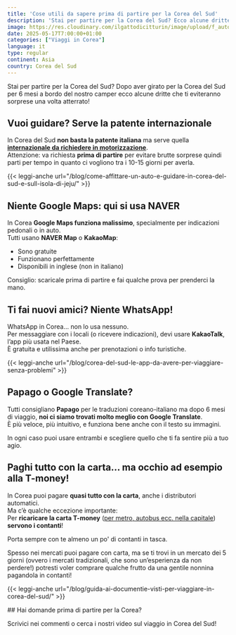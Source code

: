 ```yaml
---
title: 'Cose utili da sapere prima di partire per la Corea del Sud'
description: 'Stai per partire per la Corea del Sud? Ecco alcune dritte che ti eviteranno sorprese una volta atterrato!'
image: https://res.cloudinary.com/ilgattodicitturin/image/upload/f_auto,q_auto,w_800,dpr_auto/v1751874575/Articoli/Corea/guida-alla-corea-del-sud_vsi2js.png
date: 2025-05-17T7:00:00+01:00
categories: ["Viaggi in Corea"]
language: it
type: regular   
continent: Asia
country: Corea del Sud
---
```


Stai per partire per la Corea del Sud? Dopo aver girato per la Corea del Sud per 6 mesi a bordo del nostro camper ecco alcune dritte che ti eviteranno sorprese una volta atterrato!

## Vuoi guidare? Serve la patente internazionale

In Corea del Sud **non basta la patente italiana** ma serve quella **[internazionale da richiedere in motorizzazione](/blog/patente-internazionale-come-fare-guida-completa)**.  
Attenzione: va richiesta **prima di partire** per evitare brutte sorprese quindi parti per tempo in quanto ci vogliono tra i 10-15 giorni per averla.

{{< leggi-anche url="/blog/come-affittare-un-auto-e-guidare-in-corea-del-sud-e-sull-isola-di-jeju/" >}}

## Niente Google Maps: qui si usa NAVER

In Corea **Google Maps funziona malissimo**, specialmente per indicazioni pedonali o in auto.  
Tutti usano **NAVER Map** o **KakaoMap**:  
- Sono gratuite  
- Funzionano perfettamente  
- Disponibili in inglese (non in italiano)

Consiglio: scaricale prima di partire e fai qualche prova per prenderci la mano.

## Ti fai nuovi amici? Niente WhatsApp!

WhatsApp in Corea… non lo usa nessuno.  
Per messaggiare con i locali (o ricevere indicazioni), devi usare **KakaoTalk**, l’app più usata nel Paese.  
È gratuita e utilissima anche per prenotazioni o info turistiche.

{{< leggi-anche url="/blog/corea-del-sud-le-app-da-avere-per-viaggiare-senza-problemi" >}}

## Papago o Google Translate?

Tutti consigliano **Papago** per le traduzioni coreano-italiano ma dopo 6 mesi di viaggio, **noi ci siamo trovati molto meglio con Google Translate**.  
È più veloce, più intuitivo, e funziona bene anche con il testo su immagini.

In ogni caso puoi usare entrambi e scegliere quello che ti fa sentire più a tuo agio.

## Paghi tutto con la carta… ma occhio ad esempio alla T-money!

In Corea puoi pagare **quasi tutto con la carta**, anche i distributori automatici.  
Ma c’è qualche eccezione importante:  
Per **ricaricare la carta T-money** ([per metro, autobus ecc. nella capitale](/blog/guida-definitiva-alla-metro-di-seoul-e-alla-t-Money)) **servono i contanti**!

Porta sempre con te almeno un po' di contanti in tasca.

Spesso nei mercati puoi pagare con carta, ma se ti trovi in un mercato dei 5 giorni (ovvero i mercati tradizionali, che sono un’esperienza da non perdere!) potresti voler comprare qualche frutto da una gentile nonnina pagandola in contanti!

{{< leggi-anche url="/blog/guida-ai-documentie-visti-per-viaggiare-in-corea-del-sud/" >}}

## Hai domande prima di partire per la Corea?  

Scrivici nei commenti o cerca i nostri video sul viaggio in Corea del Sud!  
